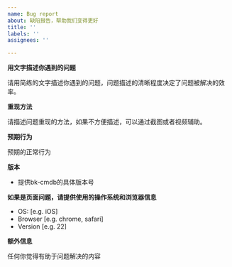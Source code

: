 ```yaml
---
name: Bug report
about: 缺陷报告，帮助我们变得更好
title: ''
labels: ''
assignees: ''

---
```


**用文字描述你遇到的问题**

请用简练的文字描述你遇到的问题，问题描述的清晰程度决定了问题被解决的效率。

**重现方法**

请描述问题重现的方法，如果不方便描述，可以通过截图或者视频辅助。

**预期行为**

预期的正常行为

**版本**
- 提供bk-cmdb的具体版本号

**如果是页面问题，请提供使用的操作系统和浏览器信息**
 - OS: [e.g. iOS]
 - Browser [e.g. chrome, safari]
 - Version [e.g. 22]

**额外信息**

任何你觉得有助于问题解决的内容